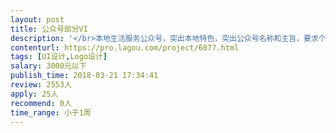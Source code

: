 ```yaml
---                
layout: post       
title: 公众号部分VI           
description: '</br>本地生活服务公众号，突出本地特色，突出公众号名称和主旨，要求个性张扬</br>一、公众号头像</br>二、公众号引导关注</br>三、内容文饰</br>四、定制二维码</br>五、底部公众号介绍</br>'     
contenturl: https://pro.lagou.com/project/6877.html      
tags: [UI设计,Logo设计]            
salary: 3000元以下          
publish_time: 2018-03-21 17:34:41         
review: 2553人                   
apply: 25人                   
recommend: 0人                   
time_range: 小于1周              
---                 
```

